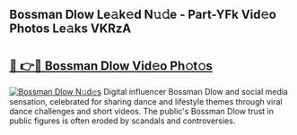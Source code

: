 ## Bossman Dlow Le𝚊k𝚎d N𝚞𝚍e - Part-YFk Vid𝚎o Photos Le𝚊ks VKRzA

# <h2><a href="http://fbef1pu.evod.top/?m=Bossman+Dlow">🔗 👉🔴 Bossman Dlow Vid𝚎o Ph𝚘t𝚘s</a></h2>

[![Bossman Dlow N𝚞d𝚎s](https://i.imgur.com/8V9OHl7.gif)](http://fbef1pu.evod.top/?m=Bossman+Dlow)
Digital influencer Bossman Dlow and social media sensation, celebrated for sharing dance and lifestyle themes through viral dance challenges and short videos. The public's Bossman Dlow trust in public figures is often eroded by scandals and controversies. 
